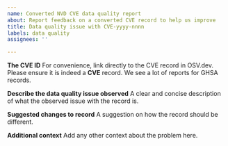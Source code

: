 ```yaml
---
name: Converted NVD CVE data quality report
about: Report feedback on a converted CVE record to help us improve
title: Data quality issue with CVE-yyyy-nnnn
labels: data quality
assignees: ''

---
```


**The CVE ID**
For convenience, link directly to the CVE record in OSV.dev.
Please ensure it is indeed a **CVE** record. We see a lot of reports for GHSA
records.

**Describe the data quality issue observed**
A clear and concise description of what the observed issue with the record is.

**Suggested changes to record**
A suggestion on how the record should be different.

**Additional context**
Add any other context about the problem here.
